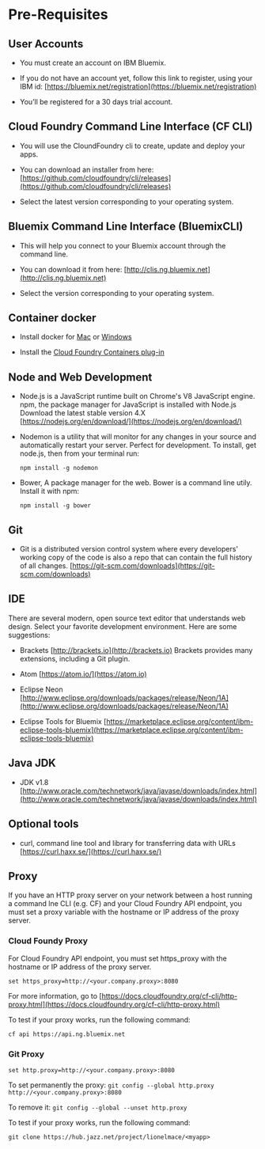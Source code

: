 # Pre-Requisites

## User Accounts

+ You must create an account on IBM Bluemix.

+ If you do not have an account yet, follow this link to register, using your IBM id: [https://bluemix.net/registration](https://bluemix.net/registration)

+ You’ll be registered for a 30 days trial account.


## Cloud Foundry Command Line Interface (CF CLI)

+ You will use the CloundFoundry cli to create, update and deploy your apps.

+ You can download an installer from here:
  [https://github.com/cloudfoundry/cli/releases](https://github.com/cloudfoundry/cli/releases)

+ Select the latest version corresponding to your operating system.


## Bluemix Command Line Interface (BluemixCLI)

+ This will help you connect to your Bluemix account through the command line.

+ You can download it from here:
  [http://clis.ng.bluemix.net](http://clis.ng.bluemix.net)

+ Select the version corresponding to your operating system.


## Container docker

+ Install docker for [Mac](https://docs.docker.com/engine/installation/mac/) or [Windows](https://docs.docker.com/engine/installation/windows/)

+ Install the [Cloud Foundry Containers plug-in](https://new-console.ng.bluemix.net/docs/containers/container_cli_cfic.html)


## Node and Web Development

+ Node.js is a JavaScript runtime built on Chrome's V8 JavaScript engine.
  npm, the package manager for JavaScript is installed with Node.js
  Download the latest stable version 4.X
  [https://nodejs.org/en/download/](https://nodejs.org/en/download/)

+ Nodemon is a utility that will monitor for any changes in your source and automatically restart your server. Perfect for development. To install, get node.js, then from your terminal run:

  ```npm install -g nodemon```

+ Bower, A package manager for the web. Bower is a command line utily.
  Install it with npm:
  
  ```npm install -g bower```


## Git

+ Git is a distributed version control system where every developers' working copy of the code is also a repo that can contain the full history of all changes.
  [https://git-scm.com/downloads](https://git-scm.com/downloads)


## IDE

There are several modern, open source text editor that understands web design. Select your favorite development environment. Here are some suggestions:

+ Brackets [http://brackets.io](http://brackets.io)
  Brackets provides many extensions, including a Git plugin.

+ Atom [https://atom.io/](https://atom.io)

+ Eclipse Neon
  [http://www.eclipse.org/downloads/packages/release/Neon/1A](http://www.eclipse.org/downloads/packages/release/Neon/1A)

+ Eclipse Tools for Bluemix
  [https://marketplace.eclipse.org/content/ibm-eclipse-tools-bluemix](https://marketplace.eclipse.org/content/ibm-eclipse-tools-bluemix)


## Java JDK

+ JDK v1.8
  [http://www.oracle.com/technetwork/java/javase/downloads/index.html](http://www.oracle.com/technetwork/java/javase/downloads/index.html)


## Optional tools

+ curl, command line tool and library for transferring data with URLs
  [https://curl.haxx.se/](https://curl.haxx.se/)
  
## Proxy

  If you have an HTTP proxy server on your network between a host running a command lne CLI (e.g. CF) and your Cloud Foundry API endpoint, you must set a proxy variable with the hostname or IP address of the proxy server.

### Cloud Foundy Proxy

  For Cloud Foundry API endpoint, you must set https_proxy with the hostname or IP address of the proxy server.
  
  ```set https_proxy=http://<your.company.proxy>:8080```

  For more information, go to [https://docs.cloudfoundry.org/cf-cli/http-proxy.html](https://docs.cloudfoundry.org/cf-cli/http-proxy.html)
  
  To test if your proxy works, run the following command:
  
  ```cf api https://api.ng.bluemix.net```

### Git Proxy
  
  ```set http.proxy=http://<your.company.proxy>:8080```
  
  To set permanently the proxy:
  ```git config --global http.proxy http://<your.company.proxy>:8080```
  
  To remove it:
  ```git config --global --unset http.proxy```
  
  To test if your proxy works, run the following command:
  
  ```git clone https://hub.jazz.net/project/lionelmace/<myapp>```